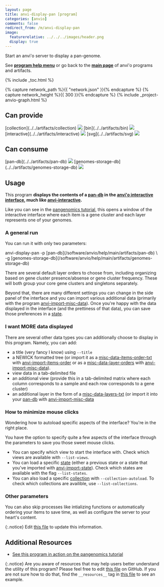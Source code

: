 ```yaml
---
layout: page
title: anvi-display-pan [program]
categories: [anvio]
comments: false
redirect_from: /m/anvi-display-pan
image:
  featurerelative: ../../../images/header.png
  display: true
---
```


Start an anvi&#x27;o server to display a pan-genome.

See **[program help menu](../../../../vignette#anvi-display-pan)** or go back to the **[main page](../../)** of anvi'o programs and artifacts.


{% include _toc.html %}
<div id="svg" class="subnetwork"></div>
{% capture network_path %}{{ "network.json" }}{% endcapture %}
{% capture network_height %}{{ 300 }}{% endcapture %}
{% include _project-anvio-graph.html %}


## Can provide

<p style="text-align: left" markdown="1"><span class="artifact-p">[collection](../../artifacts/collection) <img src="../../images/icons/COLLECTION.png" class="artifact-icon-mini" /></span> <span class="artifact-p">[bin](../../artifacts/bin) <img src="../../images/icons/BIN.png" class="artifact-icon-mini" /></span> <span class="artifact-p">[interactive](../../artifacts/interactive) <img src="../../images/icons/DISPLAY.png" class="artifact-icon-mini" /></span> <span class="artifact-p">[svg](../../artifacts/svg) <img src="../../images/icons/SVG.png" class="artifact-icon-mini" /></span></p>

## Can consume

<p style="text-align: left" markdown="1"><span class="artifact-r">[pan-db](../../artifacts/pan-db) <img src="../../images/icons/DB.png" class="artifact-icon-mini" /></span> <span class="artifact-r">[genomes-storage-db](../../artifacts/genomes-storage-db) <img src="../../images/icons/DB.png" class="artifact-icon-mini" /></span></p>

## Usage


This program **displays the contents of a <span class="artifact-n">[pan-db](/software/anvio/help/main/artifacts/pan-db)</span> in the [anvi'o interactive interface](http://merenlab.org/2016/02/27/the-anvio-interactive-interface//#using-the-anvio-interactive-interface), much like <span class="artifact-n">[anvi-interactive](/software/anvio/help/main/programs/anvi-interactive)</span>.**

Like you can see in the [pangenomics tutorial](http://merenlab.org/2016/11/08/pangenomics-v2/#displaying-the-pan-genome), this opens a window of the interactive interface where each item is a gene cluster and each layer represents one of your genomes. 

### A general run 

You can run it with only two parameters: 

<div class="codeblock" markdown="1">
anvi&#45;display&#45;pan &#45;p <span class="artifact&#45;n">[pan&#45;db](/software/anvio/help/main/artifacts/pan&#45;db)</span> \
                 &#45;g <span class="artifact&#45;n">[genomes&#45;storage&#45;db](/software/anvio/help/main/artifacts/genomes&#45;storage&#45;db)</span> 
</div>

There are several default layer orders to choose from, including organizing based on gene cluster presence/absense or gene cluster frequency. These will both group your core gene clusters and singletons separately. 

Beyond that, there are many different settings you can change in the side panel of the interface and you can import various additional data (primarily with the program <span class="artifact-n">[anvi-import-misc-data](/software/anvio/help/main/programs/anvi-import-misc-data)</span>). Once you're happy with the data displayed in the interface (and the prettiness of that data), you can  save those preferences in a <span class="artifact-n">[state](/software/anvio/help/main/artifacts/state)</span>. 

### I want MORE data displayed 

There are several other data types you can additionally choose to display in this program. Namely, you can add:

- a title (very fancy I know) using `--title` 
- a NEWICK formatted tree (or import it as a <span class="artifact-n">[misc-data-items-order-txt](/software/anvio/help/main/artifacts/misc-data-items-order-txt)</span> with <span class="artifact-n">[anvi-import-items-order](/software/anvio/help/main/programs/anvi-import-items-order)</span> or as a <span class="artifact-n">[misc-data-layer-orders](/software/anvio/help/main/artifacts/misc-data-layer-orders)</span> with <span class="artifact-n">[anvi-import-misc-data](/software/anvio/help/main/programs/anvi-import-misc-data)</span>). 
- view data in a tab-delimited file
- an additional view (provide this in a tab-delimited matrix where each column corresponds to a sample and each row corresponds to a gene cluster)
- an additional layer in the form of a <span class="artifact-n">[misc-data-layers-txt](/software/anvio/help/main/artifacts/misc-data-layers-txt)</span> (or import it into your <span class="artifact-n">[pan-db](/software/anvio/help/main/artifacts/pan-db)</span> with <span class="artifact-n">[anvi-import-misc-data](/software/anvio/help/main/programs/anvi-import-misc-data)</span>

### How to minimize mouse clicks 

Wondering how to autoload specific aspects of the interface? You're in the right place. 

You have the option to specify quite a few aspects of the interface through the parameters to save you those sweet mouse clicks. 

- You can specify which view to start the interface with. Check which views are available with `--list-views`. 
- You can load a specific <span class="artifact-n">[state](/software/anvio/help/main/artifacts/state)</span> (either a previous state or a state that you've imported with <span class="artifact-n">[anvi-import-state](/software/anvio/help/main/programs/anvi-import-state)</span>). Check which states are available with the flag `--list-states`. 
- You can also load a specific <span class="artifact-n">[collection](/software/anvio/help/main/artifacts/collection)</span> with `--collection-autoload`. To check which collections are availible, use `--list-collections`. 

### Other parameters 

You can also skip processes like intializing functions or automatically ordering your items to save time, as well as configure the server to your heart's content. 


{:.notice}
Edit [this file](https://github.com/merenlab/anvio/tree/master/anvio/docs/programs/anvi-display-pan.md) to update this information.


## Additional Resources


* [See this program in action on the pangenomics tutorial](http://merenlab.org/2016/11/08/pangenomics-v2/#displaying-the-pan-genome)


{:.notice}
Are you aware of resources that may help users better understand the utility of this program? Please feel free to edit [this file](https://github.com/merenlab/anvio/tree/master/bin/anvi-display-pan) on GitHub. If you are not sure how to do that, find the `__resources__` tag in [this file](https://github.com/merenlab/anvio/blob/master/bin/anvi-interactive) to see an example.
